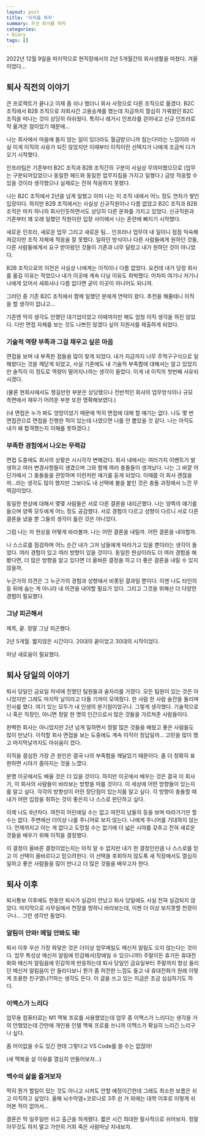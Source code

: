 ```yaml
---
layout: post
title: '이직을 하자'
summary: 우선 퇴사를 하자
categories:
- Diary
tags: []
---
```


2022년 12월 9일을 마지막으로 현직장에서의 2년 5개월간의 회사생활을 마쳤다.
겨울이었다...

## 퇴사 직전의 이야기

큰 프로젝트가 끝나고 이제 좀 쉬나 했더니 회사 사정으로 다른 조직으로 옮겼다.
B2C 조직에서 B2B 조직으로 자회사간 고용승계를 했는데 지금까지 열심히 가꿔왔던
B2C 조직을 떠나는 것이 상당히 아쉬웠다.
특히나 레거시 인프라를 걷어내고 신규 인프라로 막 옮겨온 참이었기 때문에...

나는 회사에서 마음에 들지 않는 일이 있더라도 월급받으니까 참는다!라는 느낌이라
사실 이게 이직의 사유가 되진 않았지만 이때부터 이직이란 선택지가 나에게 조금씩
다가오기 시작했다.

인프라팀은 기존부터 B2C 조직과 B2B 조직간의 구분이 사실상 무의미했으므로
(업무는 구분되어있었으나 동일한 헤드와 동일한 업무지침을 가지고 일했다.)
금방 적응할 수 있을 것이라 생각했으나 실제로는 전혀 적응하지 못했다.

나는 B2C 조직에서 2년을 넘게 일했고 이미 나는 이 조직 내에서 어느 정도
연차가 쌓인 입장이다.
하지만 B2B 조직에서는 사실상 신규직원이나 다름 없었고
B2C 조직과 B2B 조직은 마치 하나의 회사인듯하면서도 상당히 다른 문화를
가지고 있었다.
신규직원과 기존부터 꽤 오래 일했던 직원이란 입장 사이에서 나는 혼란에
빠지기 시작했다.

새로운 인프라, 새로운 업무 그리고 새로운 팀...
인프라나 업무야 내 일이니 점점 익숙해져갔지만 조직 자체에 적응을 잘 못했다.
일하던 방식이나 다른 사람들에게 원하던 것들, 다른 사람들에게서
요구 받아왔던 것들이 기존과 너무 달랐고 내가 원하던 것이 아니었다.

B2B 조직으로의 이전은 사실상 나에게는 이직이나 다름 없었다.
요컨데 내가 당장 회사를 옮길 이유는 적었으나 내가 이곳에 계속 다닐 이유도 희박했다.
어차피 여기나 저기나 나에게 있어서 새회사나 다름 없다면 굳이 이곳이 아니어도 되니까.

그러던 중 기존 B2C 조직에서 함께 일했던 분에게 연락이 왔다.
추천을 해줄테니 이직을 할 생각이 없냐고...

기존엔 딱히 생각도 안했던 대기업이었고 이때까지만 해도 엄청 이직 생각을 하진 않았다.
다만 면접 자체를 보는 것도 나쁘진 않겠다 싶어 지원서를 제출하게 되었다.

### 기술적 역량 부족과 그걸 채우고 싶은 마음

면접을 보며 내 부족한 점들을 많이 찾게 되었다.
내가 지금까지 너무 주먹구구식으로 일해왔다는 것을 깨닫게 되었고,
사실 기존에도 내 기술적 부족함에 대해서는 알고 있었지만 솔직히 이 정도로 역량이
떨어지나하는 생각이 들었다.
이게 내 이직의 첫번째 사유되시겠다.

(물론 현회사에서도 챙길만한 부분은 상당했으나 전반적인 회사의 업무방식이나
규모 측면에서 채우기 어려운 부분 또한 명확해보였다.)

(내 면접은 누가 봐도 엉망이었기 때문에 딱히 면접에 대해 할 얘기는 없다.
나도 몇 번 면접관으로 면접을 진행한 적이 있는데 나였으면 나를 안 뽑았을 것 같다.
나는 아직도 내가 왜 합격했는지 이해를 못하겠다.)

### 부족한 경험에서 나오는 무력감

면접 도중에도 회사의 상황은 시시각각 변해갔다.
회사 내에서는 여러가지 이벤트가 발생하고 여러 변경사항들이 생겼으며 그와 함께
여러 충돌들이 생겨났다. 나는 그 바깥 어딘가에서 그 충돌들을 관망하며 이런저런 얘기를
듣게 되었다.
이때쯤 이 회사 괜찮을까...라는 생각도 많이 했지만 그보다도 내 선택에 불을 붙인 것은
충돌 과정에서 느낀 무력감이었다.

동일한 현상에 대해서 몇몇 사람들은 서로 다른 결론을 내리곤했다.
나는 양쪽의 얘기를 들으며 양쪽 모두에게 어느 정도 공감했다.
서로 경험이 다르고 성향이 다르니 서로 다른 결론을 냈을 뿐 그들의 생각이 틀린 것은
아니었다.

그럼 나는 저 현상을 어떻게 바라볼까.
나는 어떤 결론을 내릴까.
어떤 결론을 내야할까.

나 스스로를 점검하며 어느 순간 내가 그저 남들에게 따라가고 있을 뿐이라는 생각이 들었다.
여러 경험이 있고 여러 방향이 있을 것이다.
동일한 현상이라도 더 여러 경험을 해봤다면, 더 많은 방향을 알고 있다면
더 올바른 결정을 하고 더 좋은 결론을 내릴 수 있지 않을까.

누군가의 의견은 그 누군가의 경험과 성향에서 비롯된 결과일 뿐이다.
이젠 나도 타인의 등 뒤에 숨는 게 아니라 내 의견을 내야할 필요가 있다.
그리고 그것을 위해선 더 다양한 경험이 필요했다.

### 그냥 피곤해서

제목, 끝.
정말 그냥 피곤했다.

2년 5개월.
짧지않은 시간이다. 20대의 끝이었고 30대의 시작이었다.

마냥 새로움이 필요했다.

## 퇴사 당일의 이야기

퇴사 당일인 금요일 저녁에 친했던 팀원들과 술자리를 가졌다.
모든 팀원이 있는 것은 아니었지만 그래도 마지막 날이라고 다들 기꺼이 모여줬다.
한 사람 한 사람 술잔을 돌리며 인사를 했다.
여기 있는 모두가 내 인생의 분기점이었구나. 그렇게 생각했다.
기술적으로나 혹은 직장인, 아니면 정말 한 명의 인간으로서 많은 것들을 가르쳐준 사람들이다.

완벽한 회사는 아니었지만 2년 넘게 일하면서 정말 많은 것들을 배웠고 좋은 사람들도 많이 만났다.
이직할 회사 면접을 보는 도중에도 계속 이직이 정답일까... 고민을 많이 했고 마지막날까지도
아쉬움이 컸다.

이직을 결심한 가장 큰 원인은 결국 나의 부족함을 깨달았기 때문이다.
좀 더 정확히 표현하면 시야가 좁아지는 것을 느꼈다.

분명 이곳에서도 배울 것은 더 있을 것이다.
하지만 이곳에서 배우는 것은 결국 이 회사가, 이 회사의 사람들이 바라보는 방향을 따를 것이다.
이 세상에 어떤 방향들이 있는지를 알고 싶다.
각각의 방향성이 어떤 장단점이 있는지를 알고 싶다.
각 방향이 충돌할 때 내가 어떤 입장을 취하는 것이 좋은지 나 스스로 판단하고 싶다.

이제 나도 6년차다.
여전히 어린애일 수는 없고 여전히 남들의 등을 보며 따라가기만 할 수는 없다.
주변에선 더이상 나를 주니어로 보지 않는다.
나에게 주니어를 기대하지 않는다.
언제까지고 아는 게 없다고 도망칠 수는 없기에 더 넓은 시야를 갖추고
전혀 새로운 것들을 배우기 위해 이직을 결정했다.

이 결정이 올바른 결정이었는지는 아직 알 수 없지만 내가 한 결정인만큼
나 스스로를 믿고 이 선택이 올바르다고 믿으려한다.
이 선택을 후회하지 않도록 새 직장에서도 열심히 일하고 좋은 사람들을 많이 만나고
더 많은 것들을 배우고자 한다.

## 퇴사 이후

퇴사통보 이후에도 한동안 퇴사가 실감이 안났고 퇴사 당일에도 사실 전혀 실감되지 않았다.
마지막으로 사무실에서 천장을 멍하니 바라보는데, 이젠 더 이상 보지못할 천장이구나...
그런 생각만 들었다.

### 알림이 안와! 메일 안봐도 돼!

퇴사 이후 우선 가장 와닿은 것은 더이상 업무메일도 메신저 알림도 오지 않는다는 것이다.
업무 특성상 메신저 알림에 민감해서(장애일 수 있으니까!) 주말이든 휴가든 휴대전화와 메신저 알림음에
민감하게 반응하는데 퇴사 당일인 금요일부터 주말까지 항상 들리던 메신저 알림음이 안 들리다보니
뭔가 좀 허전한 느낌도 들고 내 휴대전화가 원래 이렇게 조용한 친구였나?!하는 생각도 든다.
이 글을 쓰고 있는 지금은 조금 심심하기도 하다.

### 이맥스가 느리다

업무용 컴퓨터로는 M1 맥북 프로를 사용했었는데 업무 중 이맥스가 느리다는 생각을 거의 안했었는데
간만에 개인용 인텔 맥북 프로를 쓰니까 이맥스가 확실히 느리긴 느리구나 싶다.

좀 어이없을 수도 있긴 한데 그렇다고 VS Code를 쓸 수는 없잖아!

(새 맥북을 살 이유를 열심히 만들어보자...)

### 백수의 삶을 즐겨보자

딱히 뭔가 할일이 있는 것도 아니고 시켜도 안할 예정이긴한데 그래도 최소한 보름은 쉬고 이직하고 싶었다.
올해 뇌수막염+코로나로 3주 쉰 거 외에는 대학 이후로 이렇게 쉬어본 적이 없어서...

결론은 딱 일주일만 쉬고 출근을 하게됐다.
짧은 시간 최대한 필사적으로 쉬어보자.
정말 아무것도 하지 말고 가만히 거희 죽은 사람마냥 지내보자.

